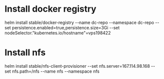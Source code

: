 # Install docker registry
helm install stable/docker-registry --name dc-repo --namespace dc-repo --set persistence.enabled=true,persistence.size=3Gi --set nodeSelector."kubernetes\.io/hostname"=vps198422
 


# Install nfs
helm install stable/nfs-client-provisioner --set nfs.server=167.114.98.168 --set nfs.path=/nfs --name nfs --namespace nfs